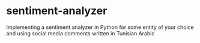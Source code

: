 # sentiment-analyzer
 Implementing a sentiment analyzer in Python for some entity of your choice and using social media comments written in Tunisian Arabic
